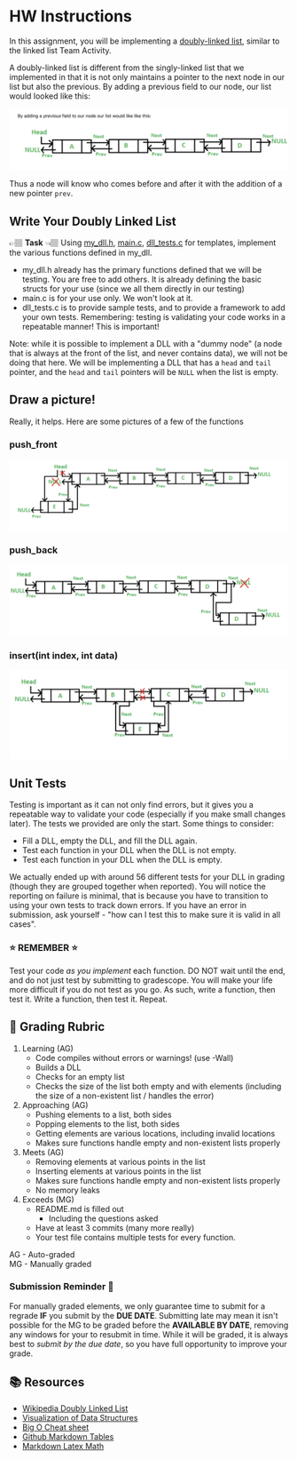 # HW Instructions

In this assignment, you will be implementing a [doubly-linked list], similar to the linked list Team Activity. 

A doubly-linked list is different from the singly-linked list that we implemented in that it is not only maintains a 
pointer to the next node in our list but also the previous. By adding a previous field to our node, our list would looked like this:

![Double Linked List Example]

Thus a node will know who comes before and after it with the addition of a new pointer `prev`.

## Write Your Doubly Linked List

👉🏽 **Task** 👈🏽 Using [my_dll.h], [main.c], [dll_tests.c] for templates, implement the various functions
defined in my_dll.

* my_dll.h already has the primary functions defined that we will be testing. You are free to add others. It is already defining the basic structs for your use (since we all them directly in our testing)
* main.c is for your use only. We won't look at it.
* dll_tests.c is to provide sample tests, and to provide a framework to add your own tests. Remembering: testing is validating your code works in a repeatable manner! This is important!

Note: while it is possible to implement a DLL with a "dummy node" (a node that is always at the front of the list, and never contains data), we will not be doing that here. We will be implementing a DLL that has a `head` and `tail` pointer, and the `head` and `tail` pointers will be `NULL` when the list is empty.


## Draw a picture!
Really, it helps. Here are some pictures of a few of the functions

### push_front
![Push Front on a DLL]

### push_back
![Push Back on a DLL]

### insert(int index, int data)
![Insert into a DLL]


## Unit Tests
Testing is important as it can not only find errors, but it gives you a repeatable way to validate your code (especially if you make small changes later). The tests we provided are only the start. Some things to consider:
* Fill a DLL, empty the DLL, and fill the DLL again.
* Test each function in your DLL when the DLL is not empty.
* Test each function in your DLL when the DLL is empty.

We actually ended up with around 56 different tests for your DLL in grading (though they are grouped together when reported). You will notice the reporting on failure is minimal, that is because you have to transition to using your own tests to track down errors. If you have an error in submission, ask yourself - "how can I test this to make sure it is valid in all cases". 

### :star: REMEMBER :star:
Test your code *as you implement* each function. DO NOT wait until the end, and do not just test by submitting to gradescope. You will make your life more difficult if you do not test as you go. As such, write a function, then test it. Write a function, then test it. Repeat. 


## 📝 Grading Rubric

1. Learning (AG)
   * Code compiles without errors or warnings! (use -Wall)
   * Builds a DLL
   * Checks for an empty list
   * Checks the size of the list both empty and with elements (including the size of a non-existent list / handles the error)
2. Approaching  (AG)
   * Pushing elements to a list, both sides
   * Popping elements to the list, both sides
   * Getting elements are various locations, including invalid locations
   * Makes sure functions handle empty and non-existent lists properly
3. Meets  (AG)
   * Removing elements at various points in the list
   * Inserting elements at various points in the list
   * Makes sure functions handle empty and non-existent lists properly
   * No memory leaks
4. Exceeds  (MG)
   * README.md is filled out
     * Including the questions asked
   * Have at least 3 commits (many more really)
   * Your test file contains multiple tests for every function.


AG - Auto-graded  
MG - Manually graded

### Submission Reminder 🚨
For manually graded elements, we only guarantee time to submit for a regrade **IF** you submit by the **DUE DATE**. Submitting late may mean it isn't possible for the MG to be graded before the **AVAILABLE BY DATE**, removing any windows for your to resubmit in time. While it will be graded, it is always best to *submit by the due date*, so you have full opportunity to improve your grade.


## 📚 Resources
* [Wikipedia Doubly Linked List][doubly-linked list]
* [Visualization of Data Structures](https://visualgo.net/en/list)
* [Big O Cheat sheet](https://flexiple.com/algorithms/big-o-notation-cheat-sheet/)
* [Github Markdown Tables](https://docs.github.com/en/get-started/writing-on-github/working-with-advanced-formatting/organizing-information-with-tables)
* [Markdown Latex Math](https://docs.github.com/en/get-started/writing-on-github/working-with-advanced-formatting/writing-mathematical-expressions)




[doubly-linked list]: https://en.wikipedia.org/wiki/Doubly_linked_list
[linked list]: ../../lab-linked-list/
[dll_tests.c]: ../dll_test.c
[my_dll.h]: ../my_dll.h
[main.c]: ../main.c
[Push Front on a DLL]: dll_push_front.png
[Push Back on a DLL]: dll_push_back.png
[Insert into a DLL]: dll_insert.png
[Double Linked List Example]: dll_basic.png
